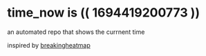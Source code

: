 # time_now is (( 1694419200773 ))

an automated repo that shows the currnent time

inspired by [breakingheatmap](https://github.com/breakingheatmap/breakingheatmap)